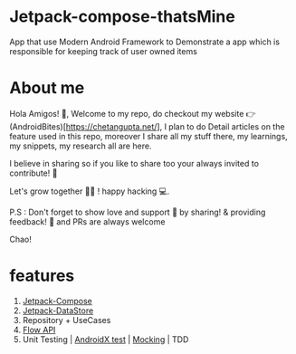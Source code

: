 # Jetpack-compose-thatsMine
App that use Modern Android Framework to Demonstrate a app which is responsible for keeping track of user owned items

# About me
Hola Amigos! 🙌, Welcome to my repo, do checkout my website 👉 (AndroidBites)[https://chetangupta.net/], I plan to do Detail articles on the feature used in this repo, moreover I share all my stuff there, my learnings, my snippets, my research all are here. 

I believe in sharing so if you like to share too your always invited to contribute! 🤩

Let's grow together 💪🏻 ! happy hacking 💻.

P.S : Don't forget to show love and support 🥰 by sharing! & providing feedback! 📝 and PRs are always welcome

Chao!

# features
1. [Jetpack-Compose](https://developer.android.com/courses/pathways/compose)
2. [Jetpack-DataStore](https://developer.android.com/topic/libraries/architecture/datastore)
3. Repository + UseCases
4. [Flow API](https://github.com/MindorksOpenSource/Kotlin-Flow-Android-Examples)
5. Unit Testing | [AndroidX test](http://robolectric.org/androidx_test/) | [Mocking](https://github.com/mockk/mockk) | TDD

